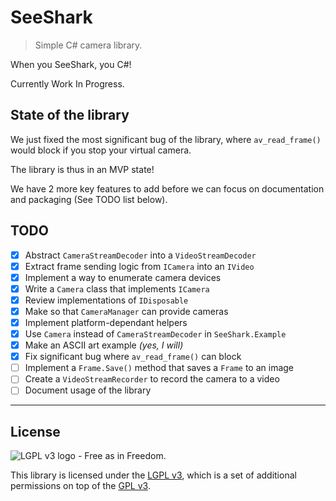# SeeShark

> Simple C# camera library.

When you SeeShark, you C#!

Currently Work In Progress.

## State of the library

We just fixed the most significant bug of the library, where `av_read_frame()` would block if you stop your virtual camera.

The library is thus in an MVP state!

We have 2 more key features to add before we can focus on documentation and packaging (See TODO list below).

## TODO

- [x] Abstract `CameraStreamDecoder` into a `VideoStreamDecoder`
- [x] Extract frame sending logic from `ICamera` into an `IVideo`
- [x] Implement a way to enumerate camera devices
- [x] Write a `Camera` class that implements `ICamera`
- [x] Review implementations of `IDisposable`
- [x] Make so that `CameraManager` can provide cameras
- [x] Implement platform-dependant helpers
- [x] Use `Camera` instead of `CameraStreamDecoder` in `SeeShark.Example`
- [x] Make an ASCII art example *(yes, I will)*
- [x] Fix significant bug where `av_read_frame()` can block
- [ ] Implement a `Frame.Save()` method that saves a `Frame` to an image
- [ ] Create a `VideoStreamRecorder` to record the camera to a video
- [ ] Document usage of the library

***

## License

![LGPL v3 logo - Free as in Freedom.](https://www.gnu.org/graphics/lgplv3-with-text-154x68.png)

This library is licensed under the [LGPL v3](LICENSE.LESSER.md), which is a set of additional permissions on top of the [GPL v3](LICENSE.md).
